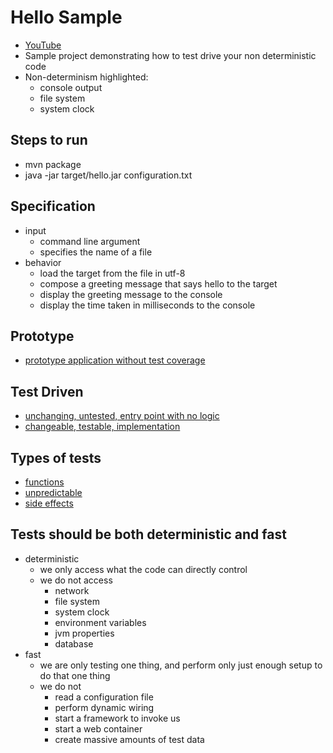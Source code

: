 # Hello Sample
- [YouTube](https://www.youtube.com/watch?v=b8EB31voC9U)
- Sample project demonstrating how to test drive your non deterministic code
- Non-determinism highlighted:
    - console output
    - file system
    - system clock


## Steps to run
- mvn package
- java -jar target/hello.jar configuration.txt

## Specification
- input
    - command line argument
    - specifies the name of a file
- behavior
    - load the target from the file in utf-8
    - compose a greeting message that says hello to the target
    - display the greeting message to the console
    - display the time taken in milliseconds to the console

## Prototype
                                                
- [prototype application without test coverage](prototype/src/main/scala/com/seanshubin/hello/prototype/EntryPoint.scala)

## Test Driven
- [unchanging, untested, entry point with no logic](console/src/main/scala/com/seanshubin/hello/console/EntryPoint.scala)
- [changeable, testable, implementation](domain/src/main/scala/com/seanshubin/hello/domain/ApplicationBehavior.scala)

## Types of tests
- [functions](domain/src/test/scala/com/seanshubin/hello/domain/FilesStub.scala)
- [unpredictable](domain/src/test/scala/com/seanshubin/hello/domain/ClockStub.scala)
- [side effects](domain/src/test/scala/com/seanshubin/hello/domain/ConsoleStub.scala)

## Tests should be both deterministic and fast 
- deterministic
    - we only access what the code can directly control
    - we do not access
        - network
        - file system
        - system clock
        - environment variables
        - jvm properties
        - database
- fast
    - we are only testing one thing, and perform only just enough setup to do that one thing
    - we do not
        - read a configuration file
        - perform dynamic wiring
        - start a framework to invoke us
        - start a web container
        - create massive amounts of test data
